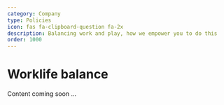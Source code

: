 ```yaml
---
category: Company
type: Policies
icon: fas fa-clipboard-question fa-2x
description: Balancing work and play, how we empower you to do this
order: 1000
---
```


# Worklife balance

Content coming soon ...